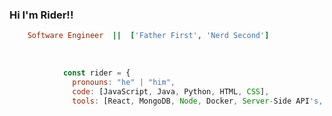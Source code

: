 ### Hi I'm Rider!!                                                  

```ruby
    Software Engineer  ||  ['Father First', 'Nerd Second']
```
<br>

```javascript
            const rider = {
              pronouns: "he" | "him",
              code: [JavaScript, Java, Python, HTML, CSS],
              tools: [React, MongoDB, Node, Docker, Server-Side API's, jQuery, SQL, MySQL, REST-APIs, OOP, TDD, Express.js]
```
